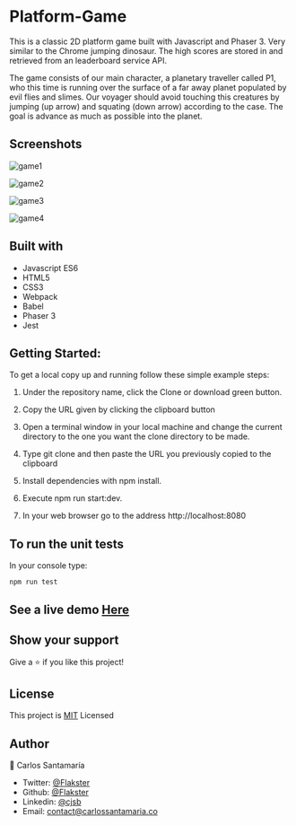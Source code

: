 # Platform-Game
This is a classic 2D platform game built with Javascript and Phaser 3. Very similar to the Chrome jumping dinosaur. The high scores are stored in and retrieved from an leaderboard service API.

The game consists of our main character, a planetary traveller called P1, who this time is running over the surface of a far away planet populated by evil flies and slimes. Our voyager should avoid touching this creatures by jumping (up arrow) and squating (down arrow) according to the case. The goal is advance as much as possible into the planet.


## Screenshots

![game1](https://user-images.githubusercontent.com/53324035/91667256-d66c4500-eac8-11ea-8c5a-f808fa65e546.png)

![game2](https://user-images.githubusercontent.com/53324035/91667258-da986280-eac8-11ea-8389-253edb576465.png)

![game3](https://user-images.githubusercontent.com/53324035/91667259-dd935300-eac8-11ea-9e6a-fd4a7be47b89.png)

![game4](https://user-images.githubusercontent.com/53324035/91667261-e126da00-eac8-11ea-8056-8451cd22981b.png)

 
## Built with

  * Javascript ES6
  * HTML5
  * CSS3
  * Webpack
  * Babel
  * Phaser 3
  * Jest
  
## Getting Started:

To get a local copy up and running follow these simple example steps:

1. Under the repository name, click the Clone or download green button.

2. Copy the URL given by clicking the clipboard button

3. Open a terminal window in your local machine and change the current directory to the one you
   want the clone directory to be made.

4. Type  git clone and then paste the URL you previously copied to the clipboard

5. Install dependencies with npm install.

6. Execute npm run start:dev.

7. In your web browser go to the address http://localhost:8080

## To run the unit tests

In your console type:

 `npm run test` 

## See a live demo [Here](https://musing-kepler-db18c5.netlify.app/)

## Show your support
Give a ⭐️ if you like this project!
 
## License
This project is [MIT](https://github.com/Flakster/Platform-Game/blob/development/LICENSE) Licensed

## Author

👤 Carlos Santamaría

* Twitter: [@Flakster](https://twitter.com/Flakster )
* Github: [@Flakster](https://github.com/Flakster)
* Linkedin: [@cjsb](https://www.linkedin.com/in/cjsb)
* Email: contact@carlossantamaria.co
